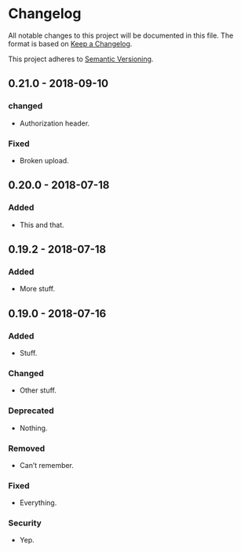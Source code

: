 # Changelog

All notable changes to this project will be documented in this file. The format
is based on [Keep a Changelog].

This project adheres to [Semantic Versioning].

## 0.21.0 - 2018-09-10

### changed

- Authorization header.

### Fixed

- Broken upload.

## 0.20.0 - 2018-07-18

### Added

- This and that.

## 0.19.2 - 2018-07-18

### Added

- More stuff.

## 0.19.0 - 2018-07-16

### Added

- Stuff.

### Changed

- Other stuff.

### Deprecated

- Nothing.

### Removed

- Can’t remember.

### Fixed

- Everything.

### Security

- Yep.

[Keep a Changelog]:     https://keepachangelog.com
[Semantic Versioning]:  https://semver.org
